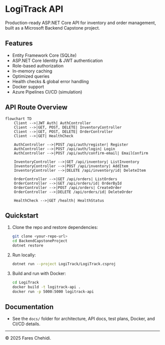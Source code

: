 # LogiTrack API

Production-ready ASP.NET Core API for inventory and order management, built as a Microsoft Backend Capstone project.

## Features
- Entity Framework Core (SQLite)
- ASP.NET Core Identity & JWT authentication
- Role-based authorization
- In-memory caching
- Optimized queries
- Health checks & global error handling
- Docker support
- Azure Pipelines CI/CD (simulation)

## API Route Overview

```mermaid
flowchart TD
    Client -->|JWT Auth| AuthController
    Client -->|GET, POST, DELETE| InventoryController
    Client -->|GET, POST, DELETE| OrderController
    Client -->|GET| HealthCheck

    AuthController -->|POST /api/auth/register| Register
    AuthController -->|POST /api/auth/login| Login
    AuthController -->|POST /api/auth/confirm-email| EmailConfirm

    InventoryController -->|GET /api/inventory| ListInventory
    InventoryController -->|POST /api/inventory| AddItem
    InventoryController -->|DELETE /api/inventory/id| DeleteItem

    OrderController -->|GET /api/orders| ListOrders
    OrderController -->|GET /api/orders/id| OrderById
    OrderController -->|POST /api/orders| CreateOrder
    OrderController -->|DELETE /api/orders/id| DeleteOrder

    HealthCheck -->|GET /health| HealthStatus
```

## Quickstart

1. Clone the repo and restore dependencies:
   ```sh
   git clone <your-repo-url>
   cd BackendCapstoneProject
   dotnet restore
   ```
2. Run locally:
   ```sh
   dotnet run --project LogiTrack/LogiTrack.csproj
   ```
3. Build and run with Docker:
   ```sh
   cd LogiTrack
   docker build -t logitrack-api .
   docker run -p 5000:5000 logitrack-api
   ```

## Documentation
- See the `docs/` folder for architecture, API docs, test plans, Docker, and CI/CD details.

---

© 2025 Fares Chehidi.
